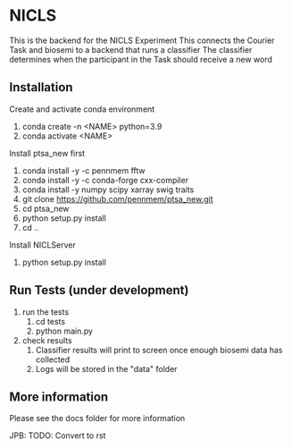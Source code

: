 # NICLS
This is the backend for the NICLS Experiment
This connects the Courier Task and biosemi to a backend that runs a classifier
The classifier determines when the participant in the Task should receive a new word

## Installation
Create and activate conda environment
1. conda create -n \<NAME\> python=3.9
1. conda activate \<NAME\>

Install ptsa_new first
1. conda install -y -c pennmem fftw
1. conda install -y -c conda-forge cxx-compiler
1. conda install -y numpy scipy xarray swig traits
1. git clone https://github.com/pennmem/ptsa_new.git
1. cd ptsa_new
1. python setup.py install
1. cd ..

Install NICLServer
1. python setup.py install

## Run Tests (under development)
1. run the tests
    1. cd tests
    1. python main.py
1. check results
    1. Classifier results will print to screen once enough biosemi data has collected
    1. Logs will be stored in the "data" folder

## More information
Please see the docs folder for more information

JPB: TODO: Convert to rst

